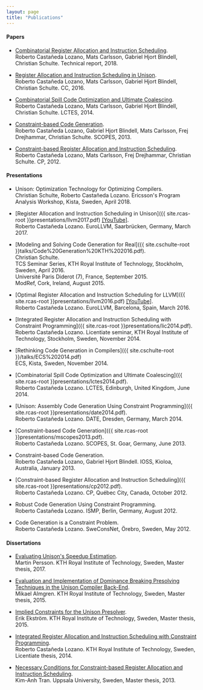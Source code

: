 ```yaml
---
layout: page
title: "Publications"
---
```


#### Papers

- [Combinatorial Register Allocation and Instruction Scheduling](https://arxiv.org/abs/1804.02452).<br />
  Roberto Castañeda Lozano, Mats Carlsson, Gabriel Hjort Blindell, Christian Schulte.
  Technical report, 2018.

- [Register Allocation and Instruction Scheduling in Unison](http://urn.kb.se/resolve?urn=urn:nbn:se:kth:diva-183393).<br />
  Roberto Castañeda Lozano, Mats Carlsson, Gabriel Hjort Blindell, Christian Schulte.
  CC, 2016.

- [Combinatorial Spill Code Optimization and Ultimate Coalescing](http://urn.kb.se/resolve?urn=urn:nbn:se:kth:diva-154398).<br />
  Roberto Castañeda Lozano, Mats Carlsson, Gabriel Hjort Blindell, Christian Schulte.
  LCTES, 2014.

- [Constraint-based Code Generation](http://urn.kb.se/resolve?urn=urn:nbn:se:kth:diva-125069).<br />
  Roberto Castañeda Lozano, Gabriel Hjort Blindell, Mats Carlsson, Frej Drejhammar, Christian Schulte.
  SCOPES, 2013.

- [Constraint-based Register Allocation and Instruction Scheduling](http://urn.kb.se/resolve?urn=urn:nbn:se:kth:diva-104554).<br />
  Roberto Castañeda Lozano, Mats Carlsson, Frej Drejhammar, Christian Schulte.
  CP, 2012.

#### Presentations

- Unison: Optimization Technology for Optimizing Compilers.<br />
  Christian Schulte, Roberto Castañeda Lozano.
  Ericsson's Program Analysis Workshop, Kista, Sweden, April 2018.

- [Register Allocation and Instruction Scheduling in Unison]({{ site.rcas-root }}presentations/llvm2017.pdf) [[YouTube]](https://www.youtube.com/watch?v=kx64V74Mba0).<br />
  Roberto Castañeda Lozano.
  EuroLLVM, Saarbrücken, Germany, March 2017.

- [Modeling and Solving Code Generation for Real]({{ site.cschulte-root }}talks/Code%20Generation%20KTH%202016.pdf).<br />
  Christian Schulte.<br />
  TCS Seminar Series, KTH Royal Institute of Technology, Stockholm, Sweden, April 2016.<br />
  Université Paris Diderot (7), France, September 2015.<br />
  ModRef, Cork, Ireland, August 2015.

- [Optimal Register Allocation and Instruction Scheduling for LLVM]({{ site.rcas-root }}presentations/llvm2016.pdf) [[YouTube]](https://www.youtube.com/watch?v=TkanbGAG_Fo).<br />
  Roberto Castañeda Lozano.
  EuroLLVM, Barcelona, Spain, March 2016.

- [Integrated Register Allocation and Instruction Scheduling with Constraint Programming]({{ site.rcas-root }}presentations/lic2014.pdf).<br />
  Roberto Castañeda Lozano.
  Licentiate seminar, KTH Royal Institute of Technology, Stockholm, Sweden, November 2014.

- [Rethinking Code Generation in Compilers]({{ site.cschulte-root }}/talks/ECS%202014.pdf)<br />
  ECS, Kista, Sweden, November 2014.

- [Combinatorial Spill Code Optimization and Ultimate Coalescing]({{ site.rcas-root }}presentations/lctes2014.pdf).<br />
  Roberto Castañeda Lozano.
  LCTES, Edinburgh, United Kingdom, June 2014.

- [Unison: Assembly Code Generation Using Constraint Programming]({{ site.rcas-root }}presentations/date2014.pdf).<br />
  Roberto Castañeda Lozano.
  DATE, Dresden, Germany, March 2014.

- [Constraint-based Code Generation]({{ site.rcas-root }}presentations/mscopes2013.pdf).<br />
  Roberto Castañeda Lozano.
  SCOPES, St. Goar, Germany, June 2013.

- Constraint-based Code Generation.<br />
  Roberto Castañeda Lozano, Gabriel Hjort Blindell.
  IOSS, Kioloa, Australia, January 2013.

- [Constraint-based Register Allocation and Instruction Scheduling]({{ site.rcas-root }}presentations/cp2012.pdf).<br />
  Roberto Castañeda Lozano.
  CP, Qu&eacute;bec City, Canada, October 2012.

- Robust Code Generation Using Constraint Programming.<br />
  Roberto Castañeda Lozano.
  ISMP, Berlin, Germany, August 2012.

- Code Generation is a Constraint Problem.<br />
  Roberto Castañeda Lozano.
  SweConsNet, &Ouml;rebro, Sweden, May 2012.

#### Dissertations

- [Evaluating Unison's Speedup Estimation](http://urn.kb.se/resolve?urn=urn:nbn:se:kth:diva-210647).<br />
  Martin Persson.
  KTH Royal Institute of Technology, Sweden, Master thesis, 2017.

- [Evaluation and Implementation of Dominance Breaking Presolving Techniques in the Unison Compiler Back-End](http://urn.kb.se/resolve?urn=urn:nbn:se:kth:diva-175835).<br />
  Mikael Almgren.
  KTH Royal Institute of Technology, Sweden, Master thesis, 2015.

- [Implied Constraints for the Unison Presolver](http://urn.kb.se/resolve?urn=urn:nbn:se:kth:diva-175838).<br />
  Erik Ekstr&ouml;m.
  KTH Royal Institute of Technology, Sweden, Master thesis, 2015.

- [Integrated Register Allocation and Instruction Scheduling with Constraint Programming](http://urn.kb.se/resolve?urn=urn:nbn:se:kth:diva-154599).<br />
  Roberto Castañeda Lozano.
  KTH Royal Institute of Technology, Sweden, Licentiate thesis, 2014.

- [Necessary Conditions for Constraint-based Register Allocation and Instruction Scheduling](http://urn.kb.se/resolve?urn=urn:nbn:se:uu:diva-209267).<br />
  Kim-Anh Tran.
  Uppsala University, Sweden, Master thesis, 2013.